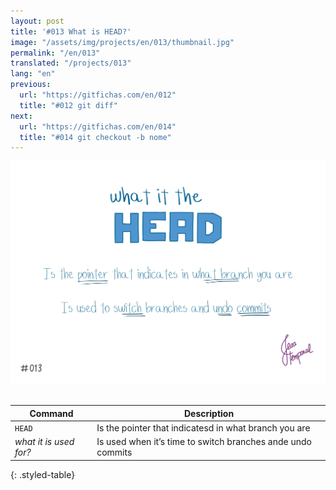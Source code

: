 ```yaml
---
layout: post
title: '#013 What is HEAD?'
image: "/assets/img/projects/en/013/thumbnail.jpg"
permalink: "/en/013"
translated: "/projects/013"
lang: "en"
previous:
  url: "https://gitfichas.com/en/012"
  title: "#012 git diff"
next:
  url: "https://gitfichas.com/en/014"
  title: "#014 git checkout -b nome"
---
```


<img alt="What is HEAD? It is a pointer to indicate which branch you are on" src="/assets/img/projects/en/013/full.jpg"><br><br>

| Command | Description |
|---------|-------------|
| `HEAD` | Is the pointer that indicatesd in what branch you are |
| _what it is used for?_ | Is used when it’s time to switch branches ande undo commits |
{: .styled-table}
